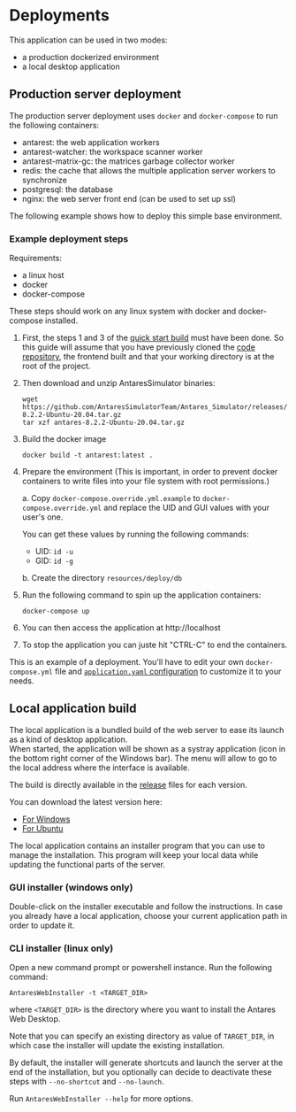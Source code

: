 # Deployments

This application can be used in two modes:

- a production dockerized environment
- a local desktop application

## Production server deployment

The production server deployment uses `docker` and `docker-compose` to run the following containers:

- antarest: the web application workers
- antarest-watcher: the workspace scanner worker
- antarest-matrix-gc: the matrices garbage collector worker 
- redis: the cache that allows the multiple application server workers to synchronize
- postgresql: the database
- nginx: the web server front end (can be used to set up ssl)

The following example shows how to deploy this simple base environment.

### Example deployment steps

Requirements:

- a linux host
- docker
- docker-compose

These steps should work on any linux system with docker and docker-compose installed.

1. First, the steps 1 and 3 of the [quick start build](0-INSTALL.md#quick-start) must have been done. So this guide will assume that you have previously cloned the [code repository](https://github.com/AntaresSimulatorTeam/AntaREST),
   the frontend built and that your working directory is at the root of the project.

2. Then download and unzip AntaresSimulator binaries:

   ```shell
   wget https://github.com/AntaresSimulatorTeam/Antares_Simulator/releases/download/v8.2.2/antares-8.2.2-Ubuntu-20.04.tar.gz
   tar xzf antares-8.2.2-Ubuntu-20.04.tar.gz
   ```

3. Build the docker image

   ```shell
   docker build -t antarest:latest .
   ```

4. Prepare the environment (This is important, in order to prevent docker containers to write files into your file system with root permissions.)  

   a. Copy `docker-compose.override.yml.example` to `docker-compose.override.yml` and replace the UID and GUI values with your user's one.

      You can get these values by running the following commands:

      - UID: `id -u`
      - GID: `id -g`

   b. Create the directory `resources/deploy/db`

5. Run the following command to spin up the application containers:  

   ```shell
   docker-compose up
   ```

6. You can then access the application at http://localhost

7. To stop the application you can juste hit "CTRL-C" to end the containers.
   
This is an example of a deployment.
You'll have to edit your own `docker-compose.yml` file and [`application.yaml` configuration](./1-CONFIG.md) to customize it to your needs.

## Local application build

The local application is a bundled build of the web server to ease its launch as a kind of desktop application.  
When started, the application will be shown as a systray application (icon in the bottom right corner of the Windows bar). The menu will allow to go
to the local address where the interface is available.

The build is directly available in the [release](https://github.com/AntaresSimulatorTeam/AntaREST/releases) files for each version.

You can download the latest version here:

- [For Windows](https://github.com/AntaresSimulatorTeam/AntaREST/releases/download/v2.5.0/AntaresWeb-windows-latest.zip)
- [For Ubuntu](https://github.com/AntaresSimulatorTeam/AntaREST/releases/download/v2.5.0/AntaresWeb-ubuntu-latest.zip)

The local application contains an installer program that you can use to manage the installation. 
This program will keep your local data while updating the functional parts of the server.

### GUI installer (windows only)

Double-click on the installer executable and follow the instructions. 
In case you already have a local application, choose your current application path
in order to update it.

### CLI installer (linux only)

Open a new command prompt or powershell instance.
Run the following command:

```
AntaresWebInstaller -t <TARGET_DIR>
```

where `<TARGET_DIR>` is the directory where you want to install the Antares Web Desktop.

Note that you can specify an existing directory as value of `TARGET_DIR`, in which case the installer will update the
existing installation.

By default, the installer will generate shortcuts and launch the server at the end of the installation, but you
optionally can decide to deactivate these steps with `--no-shortcut` and `--no-launch`.

Run ```AntaresWebInstaller --help``` for more options.